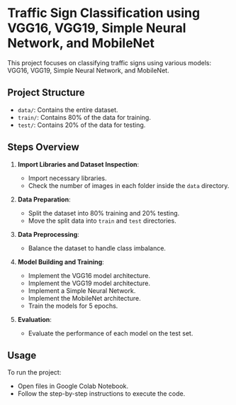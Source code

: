 # Traffic Sign Classification using VGG16, VGG19, Simple Neural Network, and MobileNet

This project focuses on classifying traffic signs using various models: VGG16, VGG19, Simple Neural Network, and MobileNet.

## Project Structure

- `data/`: Contains the entire dataset.
- `train/`: Contains 80% of the data for training.
- `test/`: Contains 20% of the data for testing.

## Steps Overview

1. **Import Libraries and Dataset Inspection**:
   - Import necessary libraries.
   - Check the number of images in each folder inside the `data` directory.

2. **Data Preparation**:
   - Split the dataset into 80% training and 20% testing.
   - Move the split data into `train` and `test` directories.

3. **Data Preprocessing**:
   - Balance the dataset to handle class imbalance.

4. **Model Building and Training**:
   - Implement the VGG16 model architecture.
   - Implement the VGG19 model architecture.
   - Implement a Simple Neural Network.
   - Implement the MobileNet architecture.
   - Train the models for 5 epochs.

5. **Evaluation**:
   - Evaluate the performance of each model on the test set.

## Usage

To run the project:
- Open files in Google Colab Notebook.
- Follow the step-by-step instructions to execute the code.
